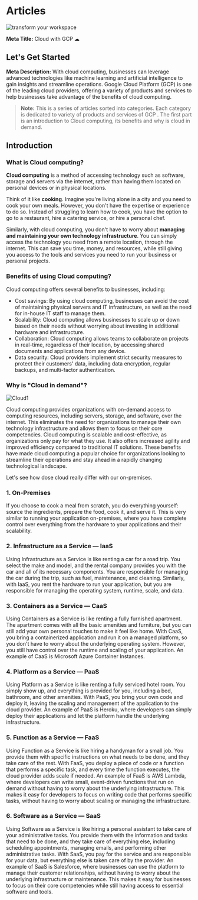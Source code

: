 # Articles

![transform your workspace](https://user-images.githubusercontent.com/70439799/219882499-647bd85d-5aa2-4c86-9418-d34ef2504385.gif)

**Meta Title:** Cloud with GCP ☁︎

## Let's Get Started

**Meta Description:** With cloud computing, businesses can leverage advanced technologies like machine learning and artificial intelligence to gain insights and streamline operations. Google Cloud Platform (GCP) is one of the leading cloud providers, offering a variety of products and services to help businesses take advantage of the benefits of cloud computing.  

> **Note:** This is a series of articles sorted into categories. Each category is dedicated to variety of products and services of GCP . The first part is an introduction to Cloud computing, its benefits and why is cloud in demand.

## Introduction

### What is Cloud computing?

<b>Cloud computing</b> is a method of accessing technology such as software, storage and servers via the internet, rather than having them located on personal devices or in physical locations.

Think of it like <b>cooking</b>. Imagine you're living alone in a city and you need to cook your own meals. However, you don't have the expertise or experience to do so. Instead of struggling to learn how to cook, you have the option to go to a restaurant, hire a catering service, or hire a personal chef.

Similarly, with cloud computing, you don't have to worry about <b>managing and maintaining your own technology infrastructure</b>. You can simply access the technology you need from a remote location, through the internet. This can save you time, money, and resources, while still giving you access to the tools and services you need to run your business or personal projects.

### Benefits of using Cloud computing?

Cloud computing offers several benefits to businesses, including:
- Cost savings: By using cloud computing, businesses can avoid the cost of maintaining physical servers and IT infrastructure, as well as the need for in-house IT staff to manage them.
- Scalability: Cloud computing allows businesses to scale up or down based on their needs without worrying about investing in additional hardware and infrastructure.
- Collaboration: Cloud computing allows teams to collaborate on projects in real-time, regardless of their location, by accessing shared documents and applications from any device.
- Data security: Cloud providers implement strict security measures to protect their customers' data, including data encryption, regular backups, and multi-factor authentication.


### Why is "Cloud in demand"?

![Cloud1](https://user-images.githubusercontent.com/70045720/219876949-2092342e-3774-4c37-becc-770de07ada84.png)

Cloud computing provides organizations with on-demand access to computing resources, including servers, storage, and software, over the internet. This eliminates the need for organizations to manage their own technology infrastructure and allows them to focus on their core competencies. Cloud computing is scalable and cost-effective, as organizations only pay for what they use. It also offers increased agility and improved efficiency compared to traditional IT solutions. These benefits have made cloud computing a popular choice for organizations looking to streamline their operations and stay ahead in a rapidly changing technological landscape.

Let's see how dose cloud really differ with our on-premises.

### 1. On-Premises 

If you choose to cook a meal from scratch, you do everything yourself: source the ingredients, prepare the food, cook it, and serve it. This is very similar to running your application on-premises, where you have complete control over everything from the hardware to your applications and their scalability.

### 2. Infrastructure as a Service — IaaS

Using Infrastructure as a Service is like renting a car for a road trip. You select the make and model, and the rental company provides you with the car and all of its necessary components. You are responsible for managing the car during the trip, such as fuel, maintenance, and cleaning. Similarly, with IaaS, you rent the hardware to run your application, but you are responsible for managing the operating system, runtime, scale, and data.

### 3. Containers as a Service — CaaS

Using Containers as a Service is like renting a fully furnished apartment. The apartment comes with all the basic amenities and furniture, but you can still add your own personal touches to make it feel like home. With CaaS, you bring a containerized application and run it on a managed platform, so you don't have to worry about the underlying operating system. However, you still have control over the runtime and scaling of your application. An example of CaaS is Microsoft Azure Container Instances.

### 4. Platform as a Service — PaaS

Using Platform as a Service is like renting a fully serviced hotel room. You simply show up, and everything is provided for you, including a bed, bathroom, and other amenities. With PaaS, you bring your own code and deploy it, leaving the scaling and management of the application to the cloud provider. An example of PaaS is Heroku, where developers can simply deploy their applications and let the platform handle the underlying infrastructure.

### 5. Function as a Service — FaaS

Using Function as a Service is like hiring a handyman for a small job. You provide them with specific instructions on what needs to be done, and they take care of the rest. With FaaS, you deploy a piece of code or a function that performs a specific task, and every time the function executes, the cloud provider adds scale if needed. An example of FaaS is AWS Lambda, where developers can write small, event-driven functions that run on demand without having to worry about the underlying infrastructure. This makes it easy for developers to focus on writing code that performs specific tasks, without having to worry about scaling or managing the infrastructure.

### 6. Software as a Service — SaaS

Using Software as a Service is like hiring a personal assistant to take care of your administrative tasks. You provide them with the information and tasks that need to be done, and they take care of everything else, including scheduling appointments, managing emails, and performing other administrative tasks. With SaaS, you pay for the service and are responsible for your data, but everything else is taken care of by the provider. An example of SaaS is Salesforce, where businesses can use the platform to manage their customer relationships, without having to worry about the underlying infrastructure or maintenance. This makes it easy for businesses to focus on their core competencies while still having access to essential software and tools.
